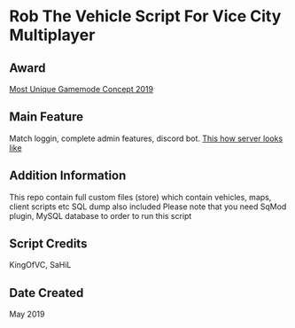 Rob The Vehicle Script For Vice City Multiplayer
=======================

## Award
[Most Unique Gamemode Concept 2019
](https://viceunderdogs.com/index.php?topic=14773.0)

## Main Feature
Match loggin, complete admin features, discord bot. [This how server looks like](https://viceunderdogs.com/index.php?topic=14449.0)

## Addition Information
This repo contain full custom files (store) which contain vehicles, maps, client scripts etc
SQL dump also included
Please note that you need SqMod plugin, MySQL database to order to run this script

## Script Credits
KingOfVC, SaHiL

## Date Created
May 2019